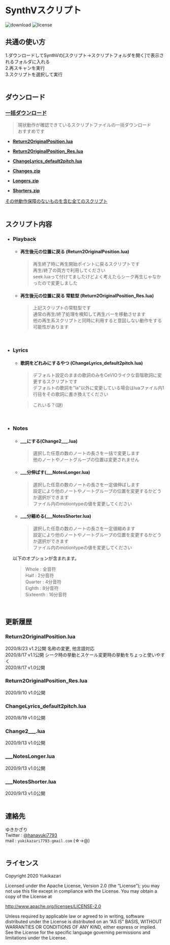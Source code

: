 # SynthVスクリプト
![download](https://img.shields.io/github/downloads/Yukikazari/SynthV_scripts/total) 
![license](https://img.shields.io/github/license/Yukikazari/SynthV_scripts)
## 共通の使い方
1.ダウンロードしてSynthVの\[スクリプト→スクリプトフォルダを開く]で表示されるフォルダに入れる  
2.再スキャンを実行  
3.スクリプトを選択して実行  
<br>

## ダウンロード

### [**一括ダウンロード**](https://github.com/Yukikazari/SynthV_scripts/releases/download/20%2F9.3/Yukikazari.zip)  
>現状動作が確認できているスクリプトファイルの一括ダウンロード  
おすすめです

- [**Return2OriginalPosition.lua**](https://github.com/Yukikazari/SynthV_scripts/releases/download/20%2F9.3/Return2OriginalPosition.lua)  

- [**Return2OriginalPosition_Res.lua**](https://github.com/Yukikazari/SynthV_scripts/releases/download/20%2F9.3/Return2OriginalPosition_Res.lua)  

- [**ChangeLyrics_default2pitch.lua**](https://github.com/Yukikazari/SynthV_scripts/releases/download/20%2F9/ChangeLyrics_default2pitch.lua)  

- [**Changes.zip**](https://github.com/Yukikazari/SynthV_scripts/releases/download/20%2F9.2/Changes.zip)  

- [**Longers.zip**](https://github.com/Yukikazari/SynthV_scripts/releases/download/20%2F9.2/Longers.zip)  

- [**Shorters.zip**](https://github.com/Yukikazari/SynthV_scripts/releases/download/20%2F9.2/Shorters.zip)  

[その他動作保障のないものを含む全てのスクリプト](https://github.com/Yukikazari/SynthV_scripts/archive/master.zip)  
<br>

## スクリプト内容
- ### Playback
    - #### 再生後元の位置に戻る (Return2OriginalPosition.lua)
        >再生終了時に再生開始ポイントに戻るスクリプトです  
        再生/終了の両方で利用してください  
        seek.luaって付けてましたけどよく考えたらシーク再生じゃなかったので変更しました  

    - #### 再生後元の位置に戻る 常駐型 (Return2OriginalPosition_Res.lua)
        >上記スクリプトの常駐型です  
        通常の再生/終了処理を検知して再生バーを移動させます  
        他の再生系スクリプトと同時に利用すると意図しない動作をする可能性があります  

<br>

- ### Lyrics

    - #### 歌詞をどれみにするやつ (ChangeLyrics_default2pitch.lua)
        >デフォルト設定のままの歌詞のみをCeVIOライクな音階歌詞に変更するスクリプトです  
        デフォルトの歌詞を"la"以外に変更している場合はluaファイル内1行目をその歌詞に書き換えてください  

        >これいる？(謎)  

<br>

- ### Notes  
    - #### ___にする(Change2\_\_\_.lua)  
        >選択した任意の数のノートの長さを一括で変更します  
        他のノートやノートグループの位置は変更されません

    - #### ___分伸ばす(\_\_\_NotesLonger.lua)  
        >選択した任意の数のノートの長さを一定値伸ばします  
        設定により他のノートやノートグループの位置を変更するかどうか選択ができます  
        ファイル内のmotiontypeの値を変更してください  

    - #### ___分縮める(\_\_\_NotesShorter.lua)  
        >選択した任意の数のノートの長さを一定値縮めます  
        設定により他のノートやノートグループの位置を変更するかどうか選択ができます  
        ファイル内のmotiontypeの値を変更してください  

    以下のオプションが含まれます。  
    >Whole : 全音符  
    Half : 2分音符  
    Quarter : 4分音符  
    Eighth : 8分音符  
    Sixteenth : 16分音符  

<br>

## 更新履歴
### Return2OriginalPosition.lua
2020/8/23 v1.2公開 名称の変更, 他言語対応  
2020/8/17 v1.1公開 シーク時の挙動とスケール変更時の挙動をちょっと使いやすく  
2020/8/17 v1.0公開

### Return2OriginalPosition_Res.lua
2020/9/10 v1.0公開

### ChangeLyrics_default2pitch.lua
2020/8/19 v1.0公開  

### Change2\_\_\_.lua
2020/9/13 v1.0公開  

### \_\_\_NotesLonger.lua
2020/9/13 v1.0公開  

### \_\_\_NotesShorter.lua
2020/9/13 v1.0公開  
<br>

## 連絡先
ゆきかざり   
Twitter : [@hanayuki7793](https://twitter.com/hanayuki7793)  
mail : `yukikazari7793☆gmail.com` (☆→@)  
<br>


## ライセンス
Copyright 2020 Yukikazari

Licensed under the Apache License, Version 2.0 (the “License”);
you may not use this file except in compliance with the License.
You may obtain a copy of the License at

http://www.apache.org/licenses/LICENSE-2.0

Unless required by applicable law or agreed to in writing, software
distributed under the License is distributed on an “AS IS” BASIS,
WITHOUT WARRANTIES OR CONDITIONS OF ANY KIND, either express or implied.
See the License for the specific language governing permissions and
limitations under the License.
